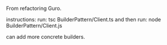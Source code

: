 From refactoring Guro.

instructions:
run: tsc BuilderPattern/Client.ts and then
run: node BuilderPattern/Client.js

can add more concrete builders.
